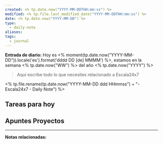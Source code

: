 ```yaml
---
created: <% tp.date.now("YYYY-MM-DDTHH:mm:ss") %>
modified: <% tp.file.last_modified_date("YYYY-MM-DDTHH:mm:ss") %>
date: <% tp.date.now("YYYY-MM-DD") %>
type:
  - daily-note
aliases: 
tags:
  - journal
---
```

**Entrada de diario:** 
Hoy es <% moment(tp.date.now("YYYY-MM-DD")).locale('es').format('dddd DD [de] MMMM') %>, estamos en la semana <% tp.date.now("WW") %> del año <% tp.date.now("YYYY") %>

> Aquí escribe todo lo que necesites relacionado a Escala24x7

<% tp.file.rename(tp.date.now("YYYY-MM-DD ddd HHmmss") + "-Escala24x7 - Daily Note") %>

## Tareas para hoy


## Apuntes Proyectos




----
**Notas relacionadas:**
